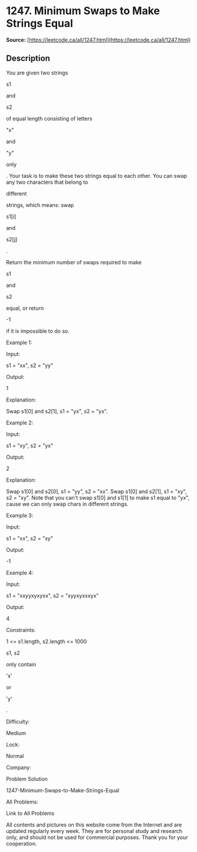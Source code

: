 # 1247. Minimum Swaps to Make Strings Equal

**Source:** [https://leetcode.ca/all/1247.html](https://leetcode.ca/all/1247.html)

## Description

You are given two strings

s1

and

s2

of equal
        length consisting of letters

"x"

and

"y"

only

. Your task is to make these two strings equal to each other. You
        can swap any two characters that belong to

different

strings, which
        means: swap

s1[i]

and

s2[j]

.

Return the minimum number of swaps required to make

s1

and

s2

equal, or return

-1

if it is impossible to do
        so.

Example 1:

Input:

s1 = "xx", s2 = "yy"

Output:

1

Explanation:

Swap s1[0] and s2[1], s1 = "yx", s2 = "yx".

Example 2:

Input:

s1 = "xy", s2 = "yx"

Output:

2

Explanation:

Swap s1[0] and s2[0], s1 = "yy", s2 = "xx".
Swap s1[0] and s2[1], s1 = "xy", s2 = "xy".
Note that you can't swap s1[0] and s1[1] to make s1 equal to "yx", cause we can only swap chars in different strings.

Example 3:

Input:

s1 = "xx", s2 = "xy"

Output:

-1

Example 4:

Input:

s1 = "xxyyxyxyxx", s2 = "xyyxyxxxyx"

Output:

4

Constraints:

1 <= s1.length, s2.length <= 1000

s1, s2

only contain

'x'

or

'y'

.

Difficulty:

Medium

Lock:

Normal

Company:

Problem Solution

1247-Minimum-Swaps-to-Make-Strings-Equal

All Problems:

Link to All Problems

All contents and pictures on this website come from the Internet and are updated regularly every week. They are for personal study and research only, and should not be used for commercial purposes. Thank you for your cooperation.


